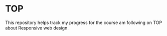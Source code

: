 # TOP
This repository helps track my progress for the course am following on TOP about Responsive web design.
